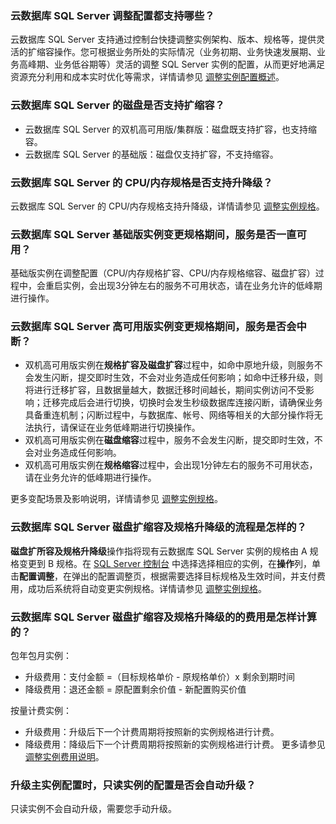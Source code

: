 ### 云数据库 SQL Server 调整配置都支持哪些？
云数据库 SQL Server 支持通过控制台快捷调整实例架构、版本、规格等，提供灵活的扩缩容操作。您可根据业务所处的实际情况（业务初期、业务快速发展期、业务高峰期、业务低谷期等）灵活的调整 SQL Server 实例的配置，从而更好地满足资源充分利用和成本实时优化等需求，详情请参见 [调整实例配置概述](https://cloud.tencent.com/document/product/238/67860)。

### 云数据库 SQL Server 的磁盘是否支持扩缩容？
- 云数据库 SQL Server 的双机高可用版/集群版：磁盘既支持扩容，也支持缩容。
- 云数据库 SQL Server 的基础版：磁盘仅支持扩容，不支持缩容。

### 云数据库 SQL Server 的 CPU/内存规格是否支持升降级？
云数据库 SQL Server 的 CPU/内存规格支持升降级，详情请参见 [调整实例规格](https://cloud.tencent.com/document/product/238/67863)。

### 云数据库 SQL Server 基础版实例变更规格期间，服务是否一直可用？
基础版实例在调整配置（CPU/内存规格扩容、CPU/内存规格缩容、磁盘扩容）过程中，会重启实例，会出现3分钟左右的服务不可用状态，请在业务允许的低峰期进行操作。

### 云数据库 SQL Server 高可用版实例变更规格期间，服务是否会中断？
- 双机高可用版实例在**规格扩容及磁盘扩容**过程中，如命中原地升级，则服务不会发生闪断，提交即时生效，不会对业务造成任何影响；如命中迁移升级，则将进行迁移扩容，且数据量越大，数据迁移时间越长，期间实例访问不受影响；迁移完成后会进行切换，切换时会发生秒级数据库连接闪断，请确保业务具备重连机制；闪断过程中，与数据库、帐号、网络等相关的大部分操作将无法执行，请保证在业务低峰期进行切换操作。
- 双机高可用版实例在**磁盘缩容**过程中，服务不会发生闪断，提交即时生效，不会对业务造成任何影响。
- 双机高可用版实例在**规格缩容**过程中，会出现1分钟左右的服务不可用状态，请在业务允许的低峰期进行操作。

更多变配场景及影响说明，详情请参见 [调整实例规格](https://cloud.tencent.com/document/product/238/67863)。

### 云数据库 SQL Server 磁盘扩缩容及规格升降级的流程是怎样的？
**磁盘扩所容及规格升降级**操作指将现有云数据库 SQL Server 实例的规格由 A 规格变更到 B 规格。在 [SQL Server 控制台](https://console.cloud.tencent.com/sqlserver) 中选择选择相应的实例，在**操作**列，单击**配置调整**，在弹出的配置调整页，根据需要选择目标规格及生效时间，并支付费用，成功后系统将自动变更实例规格。详情请参见  [调整实例规格](https://cloud.tencent.com/document/product/238/67863)。

### 云数据库 SQL Server 磁盘扩缩容及规格升降级的的费用是怎样计算的？
包年包月实例：
- 升级费用：支付金额 =（目标规格单价 - 原规格单价）x 剩余到期时间
- 降级费用：退还金额 = 原配置剩余价值 - 新配置购买价值

按量计费实例：
- 升级费用：升级后下一个计费周期将按照新的实例规格进行计费。
- 降级费用：降级后下一个计费周期将按照新的实例规格进行计费。
更多请参见 [调整实例费用说明](https://cloud.tencent.com/document/product/238/43212)。

### 升级主实例配置时，只读实例的配置是否会自动升级？
只读实例不会自动升级，需要您手动升级。
